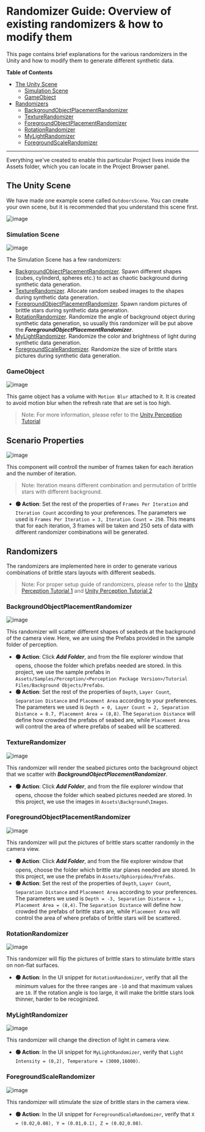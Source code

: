 # Randomizer Guide: Overview of existing randomizers & how to modify them

This page contains brief explanations for the various randomizers in the Unity and how to modify them to generate different synthetic data.

**Table of Contents**
- [The Unity Scene](#the-unity-scene)
    - [Simulation Scene](#simulation-scene)
    - [GameObject](#gameobject)
- [Randomizers](#randomizers)
    - [BackgroundObjectPlacementRandomizer](#backgroundobjectplacementrandomizer)
    - [TextureRandomizer](#texturerandomizer)
    - [ForegroundObjectPlacementRandomizer](#foregroundobjectplacementrandomizer)
    - [RotationRandomizer](#rotationrandomizer)
    - [MyLightRandomizer](#mylightrandomizer)
    - [ForegroundScaleRandomizer](#foregroundscalerandomizer)
      
---

Everything we've created to enable this particular Project lives inside the Assets folder, which you can locate in the Project Browser panel.

## The Unity Scene
We have made one example scene called `OutdoorsScene`. You can create your own scene, but it is recommended that you understand this scene first.  

![image](https://github.com/user-attachments/assets/219d1921-848f-465a-a336-b3d1882cda99)

### Simulation Scene
![image](https://github.com/user-attachments/assets/e9ce1bb2-5d8a-4203-802b-65a28237b43f)

The Simulation Scene has a few randomizers:
- [BackgroundObjectPlacementRandomizer](#backgroundobjectplacementrandomizer). Spawn different shapes (cubes, cylinderd, spheres etc.) to act as chaotic background during synthetic data generation.
- [TextureRandomizer](#texturerandomizer). Allocate random seabed images to the shapes during synthetic data generation.
- [ForegroundObjectPlacementRandomizer](#foregroundobjectplacementrandomizer). Spawn random pictures of brittle stars during synthetic data generation.
- [RotationRandomizer](#rotationrandomizer). Randomize the angle of background object during synthetic data generation, so usually this randomizer will be put above the **_ForegroundObjectPlacementRandomizer_**.
- [MyLightRandomizer](#mylightrandomizer). Randomize the color and brightness of light during synthetic data generation.
- [ForegroundScaleRandomizer](#foregroundscalerandomizer). Randomize the size of brittle stars pictures during synthetic data generation.


### GameObject
![image](https://github.com/user-attachments/assets/625e5f5b-b7ff-410d-b02b-4a1848f63072)

This game object has a volume with `Motion Blur` attached to it. It is created to avoid motion blur when the refresh rate that are set is too high.

> Note: For more information, please refer to the [Unity Perception Tutorial](https://github.com/Unity-Technologies/com.unity.perception/blob/main/com.unity.perception/Documentation~/Tutorial/Phase1.md)

## Scenario Properties
![image](https://github.com/user-attachments/assets/d4954376-72f5-49b4-b8ee-11733b258bdb)

This component will controll the number of frames taken for each iteration and the number of iteration.
> Note: Iteration means different combination and permutation of brittle stars with different background.
- **🟢 Action**: Set the rest of the properties of `Frames Per Iteration` and `Iteration Count` according to your preferences. The parameters we used is `Frames Per Iteration = 3, Iteration Count = 250`. This means that for each iteration, 3 frames will be taken and 250 sets of data with different randomizer combinations will be generated. 
  
## Randomizers
The randomizers are implemented here in order to generate various combinations of brittle stars layouts with different seabeds.
> Note: For proper setup guide of randomizers, please refer to the [Unity Perception Tutorial 1](https://github.com/Unity-Technologies/com.unity.perception/blob/main/com.unity.perception/Documentation~/Tutorial/Phase1.md) and [Unity Perception Tutorial 2](https://github.com/Unity-Technologies/com.unity.perception/blob/main/com.unity.perception/Documentation~/Tutorial/Phase2.md)

### BackgroundObjectPlacementRandomizer
![image](https://github.com/user-attachments/assets/c9ea983a-9230-47a9-9c8c-912ff52e7e7a)

This randomizer will scatter different shapes of seabeds at the background of the camera view. Here, we are using the Prefabs provided in the sample folder of perception.
- **🟢 Action**: Click _**Add Folder**_, and from the file explorer window that opens, choose the folder which prefabs needed are stored. In this project, we use the sample prefabs in `Assets/Samples/Perception/<Perception Package Version>/Tutorial Files/Background Objects/Prefabs`.
- **🟢 Action**: Set the rest of the properties of `Depth`, `Layer Count`, `Separation Distance` and `Placement Area` according to your preferences. The parameters we used is  `Depth = 0, Layer Count = 2, Separation Distance = 0.7, Placement Area = (8,8)`.
The `Separation Distance` will define how crowded the prefabs of seabed are, while `Placement Area` will control the area of where prefabs of seabed will be scattered.

### TextureRandomizer
![image](https://github.com/user-attachments/assets/b4aa4bdc-fd6e-4309-8863-24245663dd7f)

This randomizer will render the seabed pictures onto the background object that we scatter with **_BackgroundObjectPlacementRandomizer_**.
- **🟢 Action**: Click _**Add Folder**_, and from the file explorer window that opens, choose the folder which seabed pictures needed are stored. In this project, we use the images in `Assets\Background\Images`.

### ForegroundObjectPlacementRandomizer
![image](https://github.com/user-attachments/assets/9c5b605c-2f58-45a2-92a5-ad45c13409a5)

This randomizer will put the pictures of brittle stars scatter randomly in the camera view.
- **🟢 Action**: Click _**Add Folder**_, and from the file explorer window that opens, choose the folder which brittle star planes needed are stored. In this project, we use the prefabs in `Assets/Ophiorpidea/Prefabs`.
- **🟢 Action**: Set the rest of the properties of `Depth`, `Layer Count`, `Separation Distance` and `Placement Area` according to your preferences. The parameters we used is  `Depth = -3, Separation Distance = 1, Placement Area = (8,4)`.
The `Separation Distance` will define how crowded the prefabs of brittle stars are, while `Placement Area` will control the area of where prefabs of brittle stars will be scattered.

### RotationRandomizer
![image](https://github.com/user-attachments/assets/f2d065aa-3384-4def-a0c9-6b817d0c9301)

This randomizer will flip the pictures of brittle stars to stimulate brittle stars on non-flat surfaces.
- **🟢 Action**: In the UI snippet for `RotationRandomizer`, verify that all the minimum values for the three ranges are `-10` and that maximum values are `10`.
If the rotation angle is too large, it will make the brittle stars look thinner, harder to be recoginized.

### MyLightRandomizer
![image](https://github.com/user-attachments/assets/218569a3-6acc-4d2f-93b2-022d1dce0d28)

This randomizer will change the direction of light in camera view.
- **🟢 Action**: In the UI snippet for `MyLightRandomizer`, verify that `Light Intensity = (0,2), Temperature = (3000,16000)`.

### ForegroundScaleRandomizer
![image](https://github.com/user-attachments/assets/44bb3912-d2a1-4062-9cd1-bb8af2e4edb9)

This randomizer will stimulate the size of brittle stars in the camera view.
- **🟢 Action**: In the UI snippet for `ForegroundScaleRandomizer`, verify that `X = (0.02,0.08), Y = (0.01,0.1), Z = (0.02,0.08)`.




